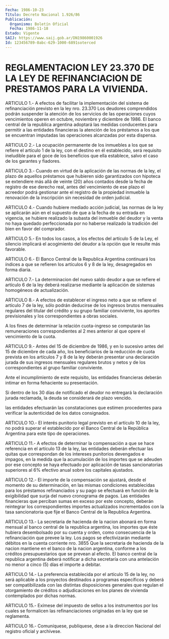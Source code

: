```yaml
---
Fecha: 1986-10-23
Título: Decreto Nacional 1.926/86
Publicación:
  Organismo: Boletín Oficial
  Fecha: 1986-11-18
Estado: Vigente
SAIJ: https://www.saij.gob.ar/DN19860001926
Id: 123456789-0abc-629-1000-6891soterced
---
```

# REGLAMENTACION LEY 23.370 DE LA LEY DE REFINANCIACION DE PRESTAMOS PARA LA VIVIENDA.

<a id="1"></a>
ARTICULO 1.- A efectos de facilitar la implementación del sistema de refinanciación previsto en la ley nro. 23.370 Los deudores comprendidos podrán suspender la atención de los servicios de las operaciones cuyos vencimientos operen en octubre, noviembre y diciembre de 1986. El banco central de la republica argentina adoptará las medidas conducentes para permitir a las entidades financieras la atención de los préstamos a los que se encuentran imputadas las operaciones alcanzadas por esta dispensa.

<a id="2"></a>
ARTICULO 2.- La ocupación permanente de los inmuebles a los que se refiere el artículo 1 de la ley, con el destino en él establecido, será requisito ineludible para el goce de los beneficios que ella establece, salvo el caso de los garantes y fiadores.

<a id="3"></a>
ARTICULO 3.- Cuando en virtud de la aplicación de las normas de la ley, el plazo de aquellos préstamos que hubieren sido garantizados con hipoteca se extendiere más allá de veinte (20) años contados desde la fecha de registro de ese derecho real, antes del vencimiento de ese plazo el acreedor podrá gestionar ante el registro de la propiedad inmueble la renovación de la inscripción sin necesidad de orden judicial.

<a id="4"></a>
ARTICULO 4.- Cuando hubiere mediado acción judicial, las normas de la ley se aplicarán aún en el supuesto de que a la fecha de su entrada en vigencia, se hubiere realizado la subasta del inmueble del deudor y la venta no haya quedado perfeccionada por no haberse realizado la tradición del bien en favor del comprador.

<a id="5"></a>
ARTICULO 5.- En todos los casos, a los efectos del artículo 5 de la Ley, el silencio implicará el acogimiento del deudor a la opción que le resulte más favorable.

<a id="6"></a>
ARTICULO 6.- El Banco Central de la Republica Argentina continuará los índices a que se refieren los artículos 6 y 8 de la ley, desagregados en forma diaria.

<a id="7"></a>
ARTICULO 7.- La determinacion del nuevo saldo deudor a que se refiere el artículo 6 de la ley deberá realizarse mediante la aplicación de sistemas homogéneos de actualización.

<a id="8"></a>
ARTICULO 8.- A efectos de establecer el ingreso neto a que se refiere el artículo 7 de la ley, sólo podrán deducirse de los ingresos brutos mensuales regulares del titular del crédito y su grupo familiar conviviente, los aportes previsionales y los correspondientes a obras sociales.

A los fines de determinar la relación cuota-ingreso se computarán las remuneraciones correspondientes al 2 mes anterior al que opere el vencimiento de la cuota.

<a id="9"></a>
ARTICULO 9.- Antes del 15 de diciembre de 1986, y en lo sucesivo antes del 15 de diciembre de cada año, los beneficiarios de la reducción de cuota prevista en los artículos 7 y 8 de la ley deberán presentar una declaración jurada de sus ingresos mensuales regulares brutos y netos y de los correspondientes al grupo familiar conviviente.

Ante el incumplimiento de este requisito, las entidades financieras deberán intimar en forma fehaciente su presentación.

Si dentro de los 30 días de notificado el deudor no entregará la declaración jurada reclamada, la deuda se considerará de plazo vencido.

las entidades efectuarán las constataciones que estimen procedentes para verificar la autenticidad de los datos consignados.

<a id="10"></a>
ARTICULO 1O.- El interés punitorio legal previsto en el artículo 10 de la ley, no podrá superar el establecido por el Banco Central de la República Argentina para este tipo de operaciones.

<a id="11"></a>
ARTICULO 11.- A efectos de determinar la compensación a que se hace referencia en el artículo 13 de la ley, las entidades deberán efectuar las quitas que correspondan de los intereses punitorios devengados e impagos, en la medida que la acumulación de los importes que se adeuden por ese concepto se haya efectuado por aplicación de tasas sancionatorias superiores al 6% efectivo anual sobre los capitales ajustados.

<a id="12"></a>
ARTICULO 12.- El importe de la compensación se ajustará, desde el momento de su determinación, en las mismas condiciones establecidas para los préstamos refinanciados y su pago se efectuará en función de la exigibilidad que surja del nuevo cronograma de pagos. Las entidades financieras que perciban sumas en exceso por este concepto, deberán reintegrar los correspondientes importes actualizados incrementados con la tasa sancionatoria que fije el Banco Central de la Republica Argentina.

<a id="13"></a>
ARTICULO 13.- La secretaria de hacienda de la nacion abonará en forma mensual al banco central de la republica argentina, los importes que éste hubiera desembolsado por su cuenta y orden, como consecuencia de la refinanciación que prevee la ley. Los pagos se efectivizarán mediante débitos en la cuenta corriente nro. 3855 Que la secretaria de hacienda de la nacion mantiene en el banco de la nacion argentina, conforme a los créditos presupuestarios que se prevean al efecto. El banco central de la republica argentina deberá notificar a dicha secretaría con una antelación no menor a cinco (5) días el importe a debitar.

<a id="14"></a>
ARTICULO 14.- La preferencia establecida por el artículo 15 de la ley, no será aplicable a los proyectos destinados a programas específicos y deberá ser compatibilizada con las distintas disposiciones generales que regulan el otorgamiento de créditos o adjudicaciones en los planes de vivienda contemplados por dichas normas.

<a id="15"></a>
ARTICULO 15.- Exímese del impuesto de sellos a los instrumentos por los cuales se formalicen las refinanciaciones originadas en la ley que se reglamenta.

<a id="16"></a>
ARTICULO 16.- Comuníquese, publíquese, dese a la direccion Nacional del registro oficial y archívese.